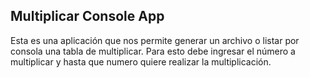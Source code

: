 ## Multiplicar Console App

Esta es una aplicación que nos permite generar un archivo o listar por consola una tabla de multiplicar.
Para esto debe ingresar el número a multiplicar y hasta que numero quiere realizar la multiplicación.

